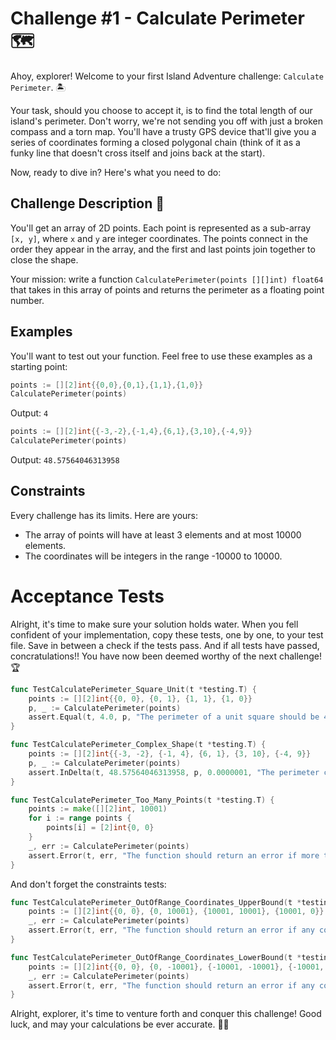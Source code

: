 # Challenge #1 - Calculate Perimeter 🗺️

Ahoy, explorer! Welcome to your first Island Adventure challenge: `Calculate Perimeter`. 🏝️

Your task, should you choose to accept it, is to find the total length of our island's perimeter. Don't worry, we're not sending you off with just a broken compass and a torn map. You'll have a trusty GPS device that'll give you a series of coordinates forming a closed polygonal chain (think of it as a funky line that doesn't cross itself and joins back at the start).

Now, ready to dive in? Here's what you need to do:

## Challenge Description 📝

You'll get an array of 2D points. Each point is represented as a sub-array `[x, y]`, where `x` and `y` are integer coordinates. The points connect in the order they appear in the array, and the first and last points join together to close the shape.

Your mission: write a function `CalculatePerimeter(points [][]int) float64` that takes in this array of points and returns the perimeter as a floating point number.

## Examples

You'll want to test out your function. Feel free to use these examples as a starting point:

```go
points := [][2]int{{0,0},{0,1},{1,1},{1,0}}
CalculatePerimeter(points)
```
Output: `4`

```go
points := [][2]int{{-3,-2},{-1,4},{6,1},{3,10},{-4,9}}
CalculatePerimeter(points)
```
Output: `48.57564046313958`

## Constraints

Every challenge has its limits. Here are yours:

- The array of points will have at least 3 elements and at most 10000 elements.
- The coordinates will be integers in the range -10000 to 10000.

# Acceptance Tests

Alright, it's time to make sure your solution holds water. When you fell confident of your implementation, copy these tests, one by one, to your test file. Save in between a check if the tests pass. And if all tests have passed, concratulations!! You have now been deemed worthy of the next challenge! 🏆

```go
func TestCalculatePerimeter_Square_Unit(t *testing.T) {
	points := [][2]int{{0, 0}, {0, 1}, {1, 1}, {1, 0}}
	p, _ := CalculatePerimeter(points)
	assert.Equal(t, 4.0, p, "The perimeter of a unit square should be 4")
}
```

```go
func TestCalculatePerimeter_Complex_Shape(t *testing.T) {
	points := [][2]int{{-3, -2}, {-1, 4}, {6, 1}, {3, 10}, {-4, 9}}
	p, _ := CalculatePerimeter(points)
	assert.InDelta(t, 48.57564046313958, p, 0.0000001, "The perimeter calculation should be accurate to within a small delta")
}
```

```go
func TestCalculatePerimeter_Too_Many_Points(t *testing.T) {
	points := make([][2]int, 10001)
	for i := range points {
		points[i] = [2]int{0, 0}
	}
	_, err := CalculatePerimeter(points)
	assert.Error(t, err, "The function should return an error if more than 10000 points are given")
}
```

And don't forget the constraints tests:

```go
func TestCalculatePerimeter_OutOfRange_Coordinates_UpperBound(t *testing.T) {
	points := [][2]int{{0, 0}, {0, 10001}, {10001, 10001}, {10001, 0}}
	_, err := CalculatePerimeter(points)
	assert.Error(t, err, "The function should return an error if any coordinates are outside the range -10000 to 10000")
}
```

```go
func TestCalculatePerimeter_OutOfRange_Coordinates_LowerBound(t *testing.T) {
	points := [][2]int{{0, 0}, {0, -10001}, {-10001, -10001}, {-10001, 0}}
	_, err := CalculatePerimeter(points)
	assert.Error(t, err, "The function should return an error if any coordinates are outside the range -10000 to 10000")
}
```

Alright, explorer, it's time to venture forth and conquer this challenge! Good luck, and may your calculations be ever accurate. 🌴😎